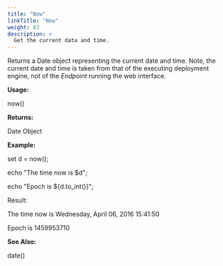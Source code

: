 ```yaml
---
title: "Now"
linkTitle: "Now"
weight: 83
description: >
  Get the current data and time.
---
```


Returns a Date object representing the current date and time. Note, the current date and time is taken from that of the executing deployment engine, not of the _Endpoint_ running the web interface.

**Usage:**

now()

**Returns:**

Date Object

**Example:**

set d = now();

echo "The time now is $d";

echo "Epoch is ${d.to\_int()}";

Result:

The time now is Wednesday, April 06, 2016 15:41:50

Epoch is 1459953710

**See Also:**

date()
